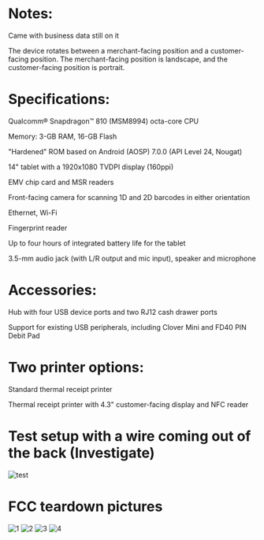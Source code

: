 # Notes:
Came with business data still on it

The device rotates between a merchant-facing position and a customer-facing position. The merchant-facing position is landscape, and the customer-facing position is portrait.

# Specifications:

Qualcomm® Snapdragon™ 810 (MSM8994) octa-core CPU

Memory: 3-GB RAM, 16-GB Flash

"Hardened" ROM based on Android (AOSP) 7.0.0 (API Level 24, Nougat)

14" tablet with a 1920x1080 TVDPI display (160ppi)

EMV chip card and MSR readers

Front-facing camera for scanning 1D and 2D barcodes in either orientation

Ethernet, Wi-Fi

Fingerprint reader

Up to four hours of integrated battery life for the tablet

3.5-mm audio jack (with L/R output and mic input), speaker and microphone

# Accessories:
Hub with four USB device ports and two RJ12 cash drawer ports

Support for existing USB peripherals, including Clover Mini and FD40 PIN Debit Pad

# Two printer options:

Standard thermal receipt printer

Thermal receipt printer with 4.3" customer-facing display and NFC reader

# Test setup with a wire coming out of the back (Investigate)
![test](files/fcc-test-setup.png)

# FCC teardown pictures
![1](files/fcc-internal1.png)
![2](files/fcc-internal2.png)
![3](files/fcc-internal3.png)
![4](files/fcc-internal4.png)

